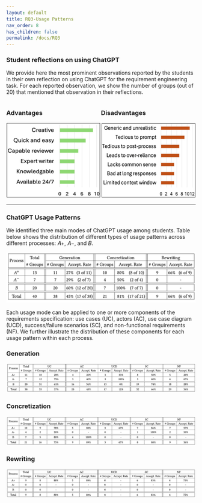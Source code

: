```yaml
---
layout: default
title: RQ3-Usage Patterns
nav_order: 8
has_children: false
permalink: /docs/RQ3
---
```


### Student reflections on using ChatGPT
We provide here the most prominent observations reported by the students in their own reflection on using ChatGPT for the requirement engineering task.
For each reported observation, we show the number of groups (out of 20) that mentioned that observation in their reflections.

<div style="display: flex; justify-content: space-between;">
    <div>
        <h3>Advantages</h3>
        <img src="../img/reflection-adv.jpg" alt="Advantages" width="300" height="200">
    </div>
    <div>
        <h3>Disadvantages</h3>
        <img src="../img/reflection-dis.jpg" alt="Disadvantages" width="300" height="200">
    </div>
</div>

---

### ChatGPT Usage Patterns

We identified three main modes of ChatGPT usage among students. Table below shows the distribution of different types of usage patterns across different processes: 𝐴+, 𝐴−, and 𝐵.

![image](../img/usagePatterns.png)

Each usage mode can be applied to one or more components of the requirements specification: use cases (UC), actors (AC), use case diagram (UCD), success/failure scenarios (SC), and non-functional requirements (NF). We further illustrate the distribution of these components for each usage pattern within each process. 

### Generation
![image](../img/Generation.png)

### Concretization
![image](../img/Concretization.png)

### Rewriting
![image](../img/Rewriting.png)